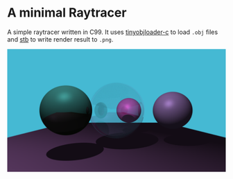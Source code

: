 # A minimal Raytracer

A simple raytracer written in C99. It uses [tinyobjloader-c](https://github.com/syoyo/tinyobjloader-c) to load `.obj` files and [stb](https://github.com/nothings/stb) to write render result to `.png`.

![Result](results/image-2022-09-25.png)
